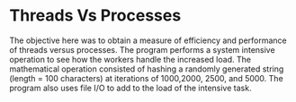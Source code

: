 # Threads Vs Processes

The objective here was to obtain a measure of efficiency and performance of threads versus processes.
The program performs a system intensive operation to see how the workers handle the increased load.
The mathematical operation consisted of hashing a randomly generated string (length = 100 characters) at iterations of 1000,2000, 2500, and 5000. The program also uses file I/O to add to the load of the intensive task.
